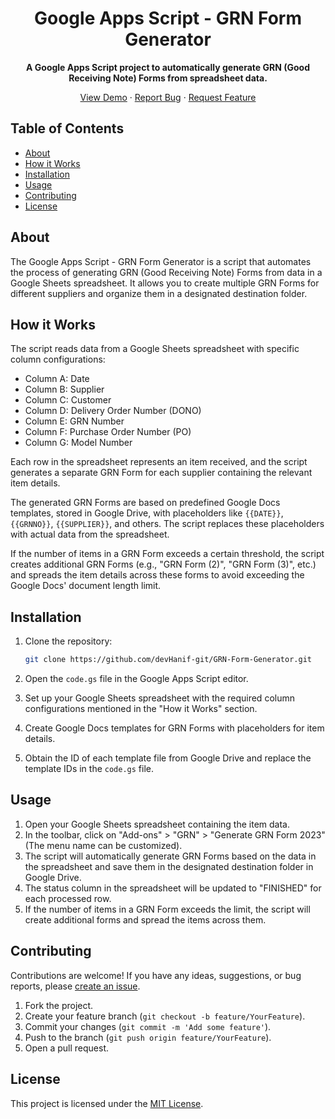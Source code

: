 <h1 align="center">Google Apps Script - GRN Form Generator</h1>

<p align="center">
  <strong>A Google Apps Script project to automatically generate GRN (Good Receiving Note) Forms from spreadsheet data.</strong>
</p>

<p align="center">
  <a href="https://your-live-demo-link.com/">View Demo</a>
  ·
  <a href="https://github.com/devHanif-git/GRN-Form-Generator/issues">Report Bug</a>
  ·
  <a href="https://github.com/devHanif-git/GRN-Form-Generator/issues">Request Feature</a>
</p>

## Table of Contents

- [About](#about)
- [How it Works](#how-it-works)
- [Installation](#installation)
- [Usage](#usage)
- [Contributing](#contributing)
- [License](#license)

## About

The Google Apps Script - GRN Form Generator is a script that automates the process of generating GRN (Good Receiving Note) Forms from data in a Google Sheets spreadsheet. It allows you to create multiple GRN Forms for different suppliers and organize them in a designated destination folder.

## How it Works

The script reads data from a Google Sheets spreadsheet with specific column configurations:
- Column A: Date
- Column B: Supplier
- Column C: Customer
- Column D: Delivery Order Number (DONO)
- Column E: GRN Number
- Column F: Purchase Order Number (PO)
- Column G: Model Number

Each row in the spreadsheet represents an item received, and the script generates a separate GRN Form for each supplier containing the relevant item details.

The generated GRN Forms are based on predefined Google Docs templates, stored in Google Drive, with placeholders like `{{DATE}}`, `{{GRNNO}}`, `{{SUPPLIER}}`, and others. The script replaces these placeholders with actual data from the spreadsheet.

If the number of items in a GRN Form exceeds a certain threshold, the script creates additional GRN Forms (e.g., "GRN Form (2)", "GRN Form (3)", etc.) and spreads the item details across these forms to avoid exceeding the Google Docs' document length limit.

## Installation

1. Clone the repository:

   ```bash
   git clone https://github.com/devHanif-git/GRN-Form-Generator.git
    ```
2. Open the `code.gs` file in the Google Apps Script editor.
3. Set up your Google Sheets spreadsheet with the required column configurations mentioned in the "How it Works" section.
4. Create Google Docs templates for GRN Forms with placeholders for item details.
5. Obtain the ID of each template file from Google Drive and replace the template IDs in the `code.gs` file.

## Usage 

1. Open your Google Sheets spreadsheet containing the item data.
2. In the toolbar, click on "Add-ons" > "GRN" > "Generate GRN Form 2023" (The menu name can be customized).
3. The script will automatically generate GRN Forms based on the data in the spreadsheet and save them in the designated destination folder in Google Drive.
4. The status column in the spreadsheet will be updated to "FINISHED" for each processed row.
5. If the number of items in a GRN Form exceeds the limit, the script will create additional forms and spread the items across them.

## Contributing

Contributions are welcome! If you have any ideas, suggestions, or bug reports, please [create an issue](https://github.com/devHanif-git/Digital-Clock/issues).

1. Fork the project.
2. Create your feature branch (`git checkout -b feature/YourFeature`).
3. Commit your changes (`git commit -m 'Add some feature'`).
4. Push to the branch (`git push origin feature/YourFeature`).
5. Open a pull request.

## License

This project is licensed under the [MIT License](LICENSE).
